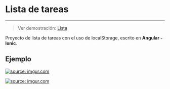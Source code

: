 # Lista de tareas

------------

>  Ver demostración: [Lista](https://lista-ionic.netlify.app)

Proyecto de lista de tareas con el uso de localStorage, escrito en **Angular - Ionic**.

## Ejemplo

<a href="https://imgur.com/XAZ1taV"><img src="https://i.imgur.com/XAZ1taV.jpg" title="source: imgur.com" /></a>

<a href="https://imgur.com/2aTAau9"><img src="https://i.imgur.com/2aTAau9.jpg" title="source: imgur.com" /></a>
